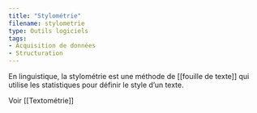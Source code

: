 ```yaml
---
title: "Stylométrie"
filename: stylometrie
type: Outils logiciels
tags:
- Acquisition de données
- Structuration
---
```


En linguistique, la stylométrie est une méthode de [[fouille de texte]] qui utilise les statistiques pour définir le style d’un texte.

Voir [[Textométrie]]


